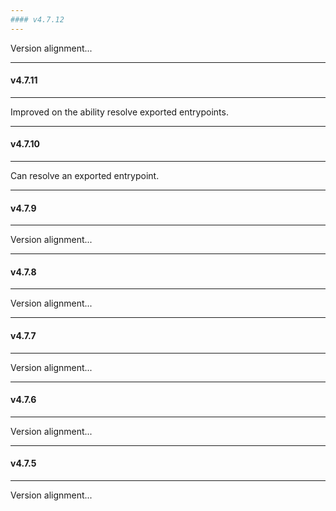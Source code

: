 ```yaml
---
#### v4.7.12
---
```


Version alignment...

---
#### v4.7.11
---

Improved on the ability resolve exported entrypoints.

---
#### v4.7.10
---

Can resolve an exported entrypoint.

---
#### v4.7.9
---

Version alignment...

---
#### v4.7.8
---

Version alignment...

---
#### v4.7.7
---

Version alignment...

---
#### v4.7.6
---

Version alignment...

---
#### v4.7.5
---

Version alignment...
